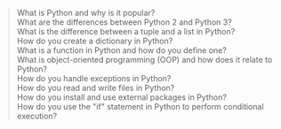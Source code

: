>What is Python and why is it popular?\
>What are the differences between Python 2 and Python 3?\
>What is the difference between a tuple and a list in Python?\
>How do you create a dictionary in Python?\
>What is a function in Python and how do you define one?\
>What is object-oriented programming (OOP) and how does it relate to Python?\
>How do you handle exceptions in Python?\
>How do you read and write files in Python?\
>How do you install and use external packages in Python?\
>How do you use the "if" statement in Python to perform conditional execution?
